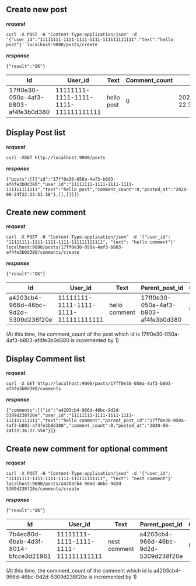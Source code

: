 
## Create new post 

***request***

`curl -X POST -H "Content-Type:application/json" -d '{"user_id":"11111111-1111-1111-1111-111111111111","text":"hello post"}' localhost:9000/posts/create`

***response***

`{"result":"OK"}`

|Id|User_id|Text|Comment_count|Posted_at|
|--|-------|----|-------------|---------|
|17ff0e30-050a-4af3-b803-af4fe3b0d380|11111111-1111-1111-1111-111111111111|hello post|0|2020-08-24 22:33:51.580447|


## Display Post list

***request***

`curl -XGET http://localhost:9000/posts`

***response***

`{"posts":[[{"id":"17ff0e30-050a-4af3-b803-af4fe3b0d380","user_id":"11111111-1111-1111-1111-111111111111","text":"hello post","comment_count":0,"posted_at":"2020-08-24T22:33:51.58"},[],[]]]}`

## Create new comment

***request***

`curl -X POST -H "Content-Type:application/json" -d '{"user_id": "11111111-1111-1111-1111-111111111111", "text": "hello comment"}' localhost:9000/posts/17ff0e30-050a-4af3-b803-af4fe3b0d380/comments/create`

***response***

`{"result":"OK"}`

|Id|User_id|Text|Parent_post_id|Comment_count|Posted_at|
|--|-------|----|--------------|-------------|---------|
|a4203cb4-966d-46bc-9d2d-5309d238f20e|11111111-1111-1111-1111-111111111111|hello comment|17ff0e30-050a-4af3-b803-af4fe3b0d380|0|2020-08-24 22:33:51.580447|

(At this time, the comment_count of the post which id is 17ff0e30-050a-4af3-b803-af4fe3b0d380 is incremented by 1)


## Display Comment list

***request***

`curl -X GET http://localhost:9000/posts/17ff0e30-050a-4af3-b803-af4fe3b0d380/comments`

***response***

`{"comments":[{"id":"a4203cb4-966d-46bc-9d2d-5309d238f20e","user_id":"11111111-1111-1111-1111-111111111111","text":"hello comment","parent_post_id":"17ff0e30-050a-4af3-b803-af4fe3b0d380","comment_count":0,"posted_at":"2020-08-24T22:36:27.556"}]}`

## Create new comment for optional comment

***request***

`curl -X POST -H "Content-Type:application/json" -d '{"user_id": "11111111-1111-1111-1111-111111111111", "text": "nest comment"}' localhost:9000/posts/a4203cb4-966d-46bc-9d2d-5309d238f20e/comments/create`

***response***

`{"result":"OK"}`

|Id|User_id|Text|Parent_post_id|Comment_count|Posted_at|
|--|-------|----|--------------|-------------|---------|
|7b4ec80d-6bab-4d3f-8014-bfcce3d21961|11111111-1111-1111-1111-111111111111|nest comment|a4203cb4-966d-46bc-9d2d-5309d238f20e|0|2020-08-24 22:38:59.027121|

(At this time, the comment_count of the comment which id is a4203cb4-966d-46bc-9d2d-5309d238f20e is incremented by 1)
